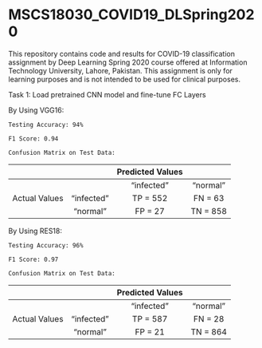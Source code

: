 # MSCS18030_COVID19_DLSpring2020
This repository contains code and results for COVID-19 classification assignment by Deep Learning Spring 2020 course offered at Information Technology University, Lahore, Pakistan. This assignment is only for learning purposes and is not intended to be used for clinical purposes.

Task 1: Load pretrained CNN model and fine-tune FC Layers

By Using VGG16: 

    Testing Accuracy: 94%
    
    F1 Score: 0.94
    
    Confusion Matrix on Test Data: 
|               |            | Predicted Values |          |
|:-------------:|:----------:|:----------------:|:--------:|
|               |            |    “infected”    | “normal” |
| Actual Values | “infected” |     TP = 552     |  FN = 63 |
|               |  “normal”  |      FP = 27     | TN = 858 |
		
By Using RES18: 

    Testing Accuracy: 96%
    
    F1 Score: 0.97
    
    Confusion Matrix on Test Data: 
|               |            | Predicted Values |          |
|:-------------:|:----------:|:----------------:|:--------:|
|               |            |    “infected”    | “normal” |
| Actual Values | “infected” |     TP = 587     |  FN = 28 |
|               |  “normal”  |      FP = 21     | TN = 864 |


